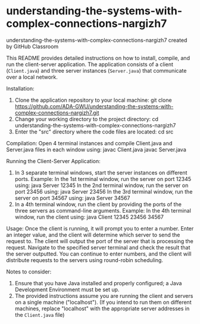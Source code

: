 # understanding-the-systems-with-complex-connections-nargizh7
understanding-the-systems-with-complex-connections-nargizh7 created by GitHub Classroom


This README provides detailed instructions on how to install, compile, and run the client-server application. 
The application consists of a client (`Client.java`) and three server instances (`Server.java`) that communicate over a local network. 

Installation:
1. Clone the application repository to your local machine:
   git clone https://github.com/ADA-GWU/understanding-the-systems-with-complex-connections-nargizh7.git
2. Change your working directory to the project directory:
   cd understanding-the-systems-with-complex-connections-nargizh7
3. Enter the "src" directory where the code files are located: cd src
   
Compilation:
Open 4 terminal instances and compile Client.java and Server.java files in each window using:
javac Client.java
javac Server.java

Running the Client-Server Application:
1. In 3 separate terminal windows, start the server instances on different ports. 
   Example:
   In the 1st terminal window, run the server on port 12345 using:  java Server 12345
   In the 2nd terminal window, run the server on port 23456 using:  java Server 23456
   In the 3rd terminal window, run the server on port 34567 using:  java Server 34567
2. In a 4th terminal window, run the client by providing the ports of the three servers as command-line arguments.
   Example:
   In the 4th terminal window, run the client using: java Client 12345 23456 34567

Usage:
Once the client is running, it will prompt you to enter a number. 
Enter an integer value, and the client will determine which server to send the request to.
The client will output the port of the server that is processing the request.
Navigate to the specified server terminal and check the result that the server outputted.
You can continue to enter numbers, and the client will distribute requests to the servers using round-robin scheduling.


Notes to consider:
1. Ensure that you have Java installed and properly configured; a Java Development Environment must be set up.
2. The provided instructions assume you are running the client and servers on a single machine ("localhost"). 
(If you intend to run them on different machines, replace "localhost" with the appropriate server addresses in the `Client.java` file)


